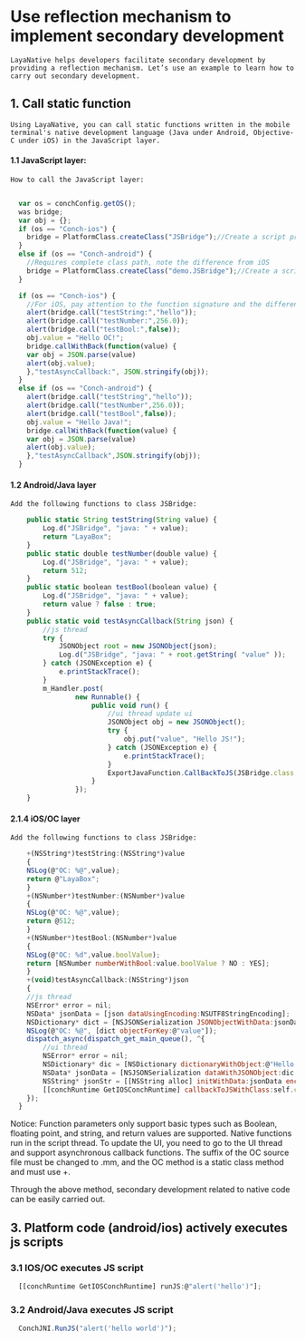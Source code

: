 # Use reflection mechanism to implement secondary development

	LayaNative helps developers facilitate secondary development by providing a reflection mechanism. Let’s use an example to learn how to carry out secondary development.

## 1. Call static function

	Using LayaNative, you can call static functions written in the mobile terminal's native development language (Java under Android, Objective-C under iOS) in the JavaScript layer.

####	1.1 JavaScript layer:

	How to call the JavaScript layer:

```javascript

  var os = conchConfig.getOS();
  was bridge;
  var obj = {};
  if (os == "Conch-ios") {
  	bridge = PlatformClass.createClass("JSBridge");//Create a script proxy
  }
  else if (os == "Conch-android") {
	//Requires complete class path, note the difference from iOS
	bridge = PlatformClass.createClass("demo.JSBridge");//Create a script proxy
  }

  if (os == "Conch-ios") {
	//For iOS, pay attention to the function signature and the difference from Android.
	alert(bridge.call("testString:","hello"));
	alert(bridge.call("testNumber:",256.0));
	alert(bridge.call("testBool:",false));
	obj.value = "Hello OC!";
	bridge.callWithBack(function(value) {
  	var obj = JSON.parse(value)
  	alert(obj.value);
  	},"testAsyncCallback:", JSON.stringify(obj));
  }
  else if (os == "Conch-android") {
	alert(bridge.call("testString","hello"));
	alert(bridge.call("testNumber",256.0));
	alert(bridge.call("testBool",false));
	obj.value = "Hello Java!";
	bridge.callWithBack(function(value) {
  	var obj = JSON.parse(value)
  	alert(obj.value);
	},"testAsyncCallback",JSON.stringify(obj));
  }

```


#### 	1.2 Android/Java layer

	Add the following functions to class JSBridge:

```javascript
	public static String testString(String value) {
    	Log.d("JSBridge", "java: " + value);
    	return "LayaBox";
	}
	public static double testNumber(double value) {
    	Log.d("JSBridge", "java: " + value);
    	return 512;
	}
	public static boolean testBool(boolean value) {
    	Log.d("JSBridge", "java: " + value);
    	return value ? false : true;
	}
	public static void testAsyncCallback(String json) {
    	//js thread
    	try {
        	JSONObject root = new JSONObject(json);
        	Log.d("JSBridge", "java: " + root.getString( "value" ));
    	} catch (JSONException e) {
        	e.printStackTrace();
    	}
    	m_Handler.post(
            	new Runnable() {
                	public void run() {
                    	//ui thread update ui
                    	JSONObject obj = new JSONObject();
                    	try {
                        	obj.put("value", "Hello JS!");
                    	} catch (JSONException e) {
                        	e.printStackTrace();
                    	}
                    	ExportJavaFunction.CallBackToJS(JSBridge.class,"testAsyncCallback", obj.toString());
                	}
            	});
	}
```

#### 	2.1.4 iOS/OC layer

	Add the following functions to class JSBridge:

```javascript
	+(NSString*)testString:(NSString*)value
	{
  	NSLog(@"OC: %@",value);
  	return @"LayaBox";
	}
	+(NSNumber*)testNumber:(NSNumber*)value
	{
  	NSLog(@"OC: %@",value);
  	return @512;
	}
	+(NSNumber*)testBool:(NSNumber*)value
	{
  	NSLog(@"OC: %d",value.boolValue);
  	return [NSNumber numberWithBool:value.boolValue ? NO : YES];
	}
	+(void)testAsyncCallback:(NSString*)json
	{
  	//js thread
  	NSError* error = nil;
  	NSData* jsonData = [json dataUsingEncoding:NSUTF8StringEncoding];
  	NSDictionary* dict = [NSJSONSerialization JSONObjectWithData:jsonData options:NSJSONReadingMutableContainers error:&error];
  	NSLog(@"OC: %@", [dict objectForKey:@"value"]);
  	dispatch_async(dispatch_get_main_queue(), ^{
      	//ui thread
      	NSError* error = nil;
      	NSDictionary* dic = [NSDictionary dictionaryWithObject:@"Hello JS!" forKey:@"value"];
      	NSData* jsonData = [NSJSONSerialization dataWithJSONObject:dic options:NSJSONWritingPrettyPrinted error:&error];
      	NSString* jsonStr = [[NSString alloc] initWithData:jsonData encoding:NSUTF8StringEncoding];
      	[[conchRuntime GetIOSConchRuntime] callbackToJSWithClass:self.class methodName:@"testAsyncCallback:" ret:jsonStr];
  	});
  }

```
Notice:
	Function parameters only support basic types such as Boolean, floating point, and string, and return values ​​are supported. Native functions run in the script thread. To update the UI, you need to go to the UI thread and support asynchronous callback functions.
The suffix of the OC source file must be changed to .mm, and the OC method is a static class method and must use +.


  Through the above method, secondary development related to native code can be easily carried out.


## 3. Platform code (android/ios) actively executes js scripts

### 	3.1 IOS/OC executes JS script

```javascript
  [[conchRuntime GetIOSConchRuntime] runJS:@"alert('hello')"];
```

### 	3.2 Android/Java executes JS script

```javascript
  ConchJNI.RunJS("alert('hello world')");
```




